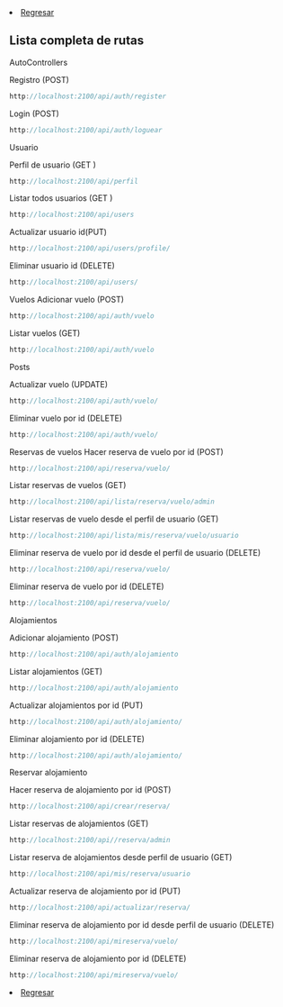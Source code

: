 
<li> <a href="/README.md">Regresar</a> </li>

## Lista completa de rutas

AutoControllers

Registro (POST)
```jsx
http://localhost:2100/api/auth/register
```
Login (POST)
```jsx
http://localhost:2100/api/auth/loguear
```

Usuario

Perfil de usuario (GET )
````jsx
http://localhost:2100/api/perfil
````

Listar todos usuarios (GET )
````jsx
http://localhost:2100/api/users
````

Actualizar usuario id(PUT)
````jsx
http://localhost:2100/api/users/profile/
````

Eliminar usuario id (DELETE)
````jsx
http://localhost:2100/api/users/
````

Vuelos
Adicionar vuelo (POST)
````jsx
http://localhost:2100/api/auth/vuelo
````
Listar vuelos (GET)
````jsx
http://localhost:2100/api/auth/vuelo
````
Posts

Actualizar vuelo (UPDATE)
````jsx
http://localhost:2100/api/auth/vuelo/
````

Eliminar vuelo por id (DELETE)
````jsx
http://localhost:2100/api/auth/vuelo/
````

Reservas de vuelos
Hacer reserva de vuelo por id (POST)
````jsx
http://localhost:2100/api/reserva/vuelo/
````

Listar reservas de vuelos (GET)
````jsx
http://localhost:2100/api/lista/reserva/vuelo/admin
````

Listar reservas de vuelo desde el perfil de usuario (GET)
````jsx
http://localhost:2100/api/lista/mis/reserva/vuelo/usuario
````
Eliminar reserva de vuelo por id desde el perfil de usuario (DELETE)
````jsx
http://localhost:2100/api/reserva/vuelo/
````
Eliminar reserva de vuelo por id (DELETE)
````jsx
http://localhost:2100/api/reserva/vuelo/
````
Alojamientos

Adicionar alojamiento (POST)
````jsx
http://localhost:2100/api/auth/alojamiento
````
Listar alojamientos (GET)
````jsx
http://localhost:2100/api/auth/alojamiento
````
Actualizar alojamientos por id (PUT)
````jsx
http://localhost:2100/api/auth/alojamiento/
````
Eliminar alojamiento por id (DELETE)
````jsx
http://localhost:2100/api/auth/alojamiento/
````

Reservar alojamiento

Hacer reserva de alojamiento por id (POST)

````jsx
http://localhost:2100/api/crear/reserva/
````

Listar reservas de alojamientos (GET)
````jsx
http://localhost:2100/api//reserva/admin
````
Listar reserva de alojamientos desde perfil de usuario (GET)
````jsx
http://localhost:2100/api/mis/reserva/usuario
````
Actualizar reserva de alojamiento por id (PUT)
```jsx
http://localhost:2100/api/actualizar/reserva/
```
Eliminar reserva de alojamiento por id desde perfil de usuario (DELETE)
````jsx
http://localhost:2100/api/mireserva/vuelo/
````
Eliminar reserva de alojamiento por id (DELETE)
````jsx
http://localhost:2100/api/mireserva/vuelo/
````
<li> <a href="/README.md">Regresar</a> </li>